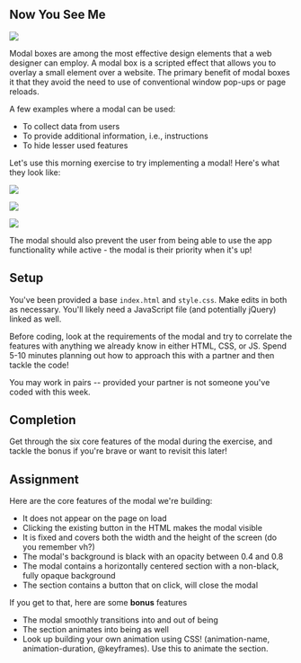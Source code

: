## Now You See Me

![](https://media.giphy.com/media/ke7eaxvM1QqNa/giphy.gif)

Modal boxes are among the most effective design elements that a web designer can employ. A modal box is a scripted effect that allows you to overlay a small element over a website. The primary benefit of modal boxes it that they avoid the need to use of conventional window pop-ups or page reloads.

A few examples where a modal can be used:
* To collect data from users
* To provide additional information, i.e., instructions
* To hide lesser used features

Let's use this morning exercise to try implementing a modal! Here's what they look like:

![](https://dab1nmslvvntp.cloudfront.net/wp-content/uploads/2014/02/1392433498bootstrap-modal-basic.jpg)

![](http://netdna.webdesignerdepot.com/uploads/2012/08/modal_login.png)

![](https://jadb.files.wordpress.com/2011/01/modal.png)

The modal should also prevent the user from being able to use the app functionality while active - the modal is their priority when it's up!

## Setup

You've been provided a base `index.html` and `style.css`. Make edits in both as necessary. You'll likely need a JavaScript file (and potentially jQuery) linked as well.

Before coding, look at the requirements of the modal and try to correlate the features with anything we already know in either HTML, CSS, or JS. Spend 5-10 minutes planning out how to approach this with a partner and then tackle the code!

You may work in pairs -- provided your partner is not someone you've coded with this week.

## Completion

Get through the six core features of the modal during the exercise, and tackle the bonus if you're brave or want to revisit this later!

## Assignment

Here are the core features of the modal we're building:

* It does not appear on the page on load
* Clicking the existing button in the HTML makes the modal visible
* It is fixed and covers both the width and the height of the screen (do you remember vh?)
* The modal's background is black with an opacity between 0.4 and 0.8
* The modal contains a horizontally centered section with a non-black, fully opaque background
* The section contains a button that on click, will close the modal

If you get to that, here are some **bonus** features

* The modal smoothly transitions into and out of being
* The section animates into being as well
* Look up building your own animation using CSS! (animation-name, animation-duration, @keyframes). Use this to animate the section.
